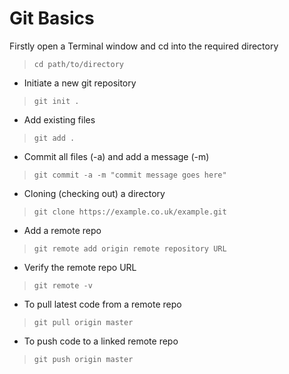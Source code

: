 # Git Basics

Firstly open a Terminal window and cd into the required directory

>     cd path/to/directory

* Initiate a new git repository

>     git init .

* Add existing files

>     git add .

* Commit all files (-a) and add a message (-m)

>     git commit -a -m "commit message goes here"

* Cloning (checking out) a directory

>     git clone https://example.co.uk/example.git

* Add a remote repo

>     git remote add origin remote repository URL

* Verify the remote repo URL

>     git remote -v

* To pull latest code from a remote repo

>     git pull origin master

* To push code to a linked remote repo

>     git push origin master
